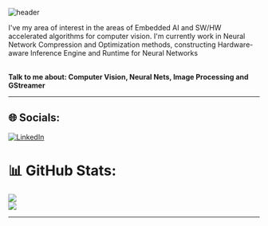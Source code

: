 ![header](https://capsule-render.vercel.app/api?type=wave&color=auto&height=300&section=header&text=Hi!%20I'm&fontSize=90)

I've my area of interest in the areas of Embedded AI and SW/HW accelerated algorithms for computer vision. I'm currently work in Neural Network Compression and Optimization methods, constructing Hardware-aware Inference Engine and Runtime for Neural Networks

<br>
<b>Talk to me about: Computer Vision, Neural Nets, Image Processing and GStreamer </b>

---


## 🌐 Socials:
[![LinkedIn](https://img.shields.io/badge/LinkedIn-%230077B5.svg?logo=linkedin&logoColor=white)](https://www.linkedin.com/in/vimal-william-6b24b0165/) 


# 📊 GitHub Stats:
![](https://github-readme-stats.vercel.app/api?username=VimalWill&theme=tokyonight&hide_border=false&include_all_commits=false&count_private=false)<br/>
![](https://github-readme-streak-stats.herokuapp.com/?user=VimalWill&theme=tokyonight&hide_border=false)<br/>


---
<!-- Proudly created with GPRM ( https://gprm.itsvg.in ) -->
